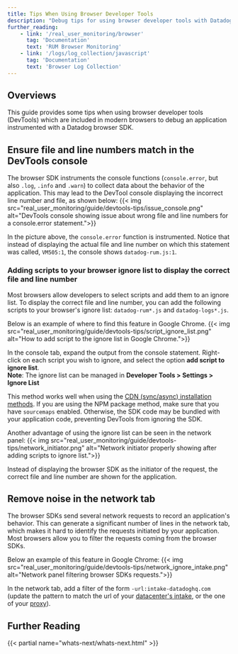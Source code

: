 ```yaml
---
title: Tips When Using Browser Developer Tools
description: "Debug tips for using browser developer tools with Datadog Browser SDK to troubleshoot RUM and logging instrumentation issues."
further_reading:
    - link: '/real_user_monitoring/browser'
      tag: 'Documentation'
      text: 'RUM Browser Monitoring'
    - link: '/logs/log_collection/javascript'
      tag: 'Documentation'
      text: 'Browser Log Collection'
---
```


## Overviews

This guide provides some tips when using browser developer tools (DevTools) which are included in modern browsers to debug an application instrumented with a Datadog browser SDK.

## Ensure file and line numbers match in the DevTools console

The browser SDK instruments the console functions (`console.error`, but also `.log`, `.info` and `.warn`) to collect data about the behavior of the application.
This may lead to the DevTool console displaying the incorrect line number and file, as shown below:
{{< img src="real_user_monitoring/guide/devtools-tips/issue_console.png" alt="DevTools console showing issue about wrong file and line numbers for a console.error statement.">}}

In the picture above, the `console.error` function is instrumented. Notice that instead of displaying the actual file and line number on which this statement was called, `VM505:1`, the console shows `datadog-rum.js:1`.

### Adding scripts to your browser ignore list to display the correct file and line number

Most browsers allow developers to select scripts and add them to an ignore list. To display the correct file and line number, you can add the following scripts to your browser's ignore list: `datadog-rum*.js` and `datadog-logs*.js`.

Below is an example of where to find this feature in Google Chrome.
{{< img src="real_user_monitoring/guide/devtools-tips/script_ignore_list.png" alt="How to add script to the ignore list in Google Chrome.">}}

In the console tab, expand the output from the console statement. Right-click on each script you wish to ignore, and select the option **add script to ignore list**.\
**Note**: The ignore list can be managed in **Developer Tools > Settings > Ignore List**

This method works well when using the [CDN (sync/async) installation methods][3]. If you are using the NPM package method, make sure that you have `sourcemaps` enabled. Otherwise, the SDK code may be bundled with your application code, preventing DevTools from ignoring the SDK.

Another advantage of using the ignore list can be seen in the network panel:
{{< img src="real_user_monitoring/guide/devtools-tips/network_initiator.png" alt="Network initiator properly showing after adding scripts to ignore list.">}}

Instead of displaying the browser SDK as the initiator of the request, the correct file and line number are shown for the application.

## Remove noise in the network tab

The browser SDKs send several network requests to record an application's behavior. This can generate a significant number of lines in the network tab, which makes it hard to identify the requests initiated by your application. Most browsers allow you to filter the requests coming from the browser SDKs.

Below an example of this feature in Google Chrome:
{{< img src="real_user_monitoring/guide/devtools-tips/network_ignore_intake.png" alt="Network panel filtering browser SDKs requests.">}}

In the network tab, add a filter of the form `-url:intake-datadoghq.com` (update the pattern to match the url of your [datacenter's intake][1], or the one of your [proxy][2]).

## Further Reading

{{< partial name="whats-next/whats-next.html" >}}

[1]: /getting_started/site
[2]: /real_user_monitoring/guide/proxy-rum-data
[3]: /real_user_monitoring/browser/setup/#choose-the-right-installation-method
